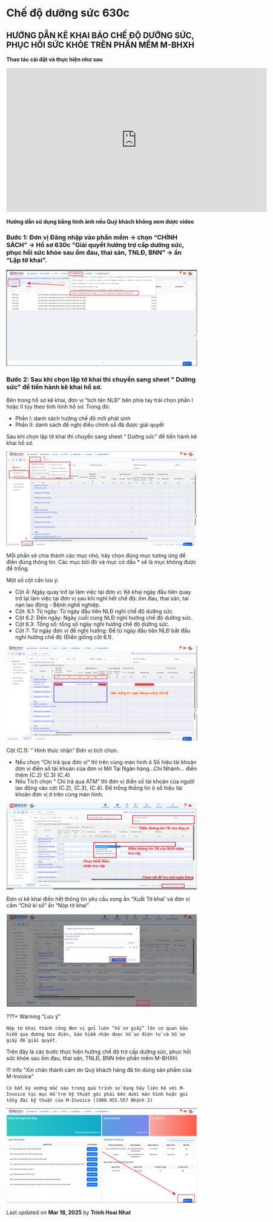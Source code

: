 # **Chế độ dưỡng sức 630c**

## **HƯỚNG DẪN KÊ KHAI BÁO CHẾ ĐỘ DƯỠNG SỨC, PHỤC HỒI SỨC KHỎE TRÊN PHẦN MỀM M-BHXH**

**Thao tác cài đặt và thực hiện như sau**

<iframe style="width: 43rem; height: 380px" src="https://www.youtube.com/embed/SYCNQKCwbuM?si=x7DqvmTojBDkKth0" title="YouTube video player" frameborder="0" allow="accelerometer; autoplay; clipboard-write; encrypted-media; gyroscope; picture-in-picture; web-share" referrerpolicy="strict-origin-when-cross-origin" allowfullscreen></iframe>

**Hướng dẫn sử dụng bằng hình ảnh nếu Quý khách không xem được video**

### Bước 1: Đơn vị Đăng nhập vào phần mềm → chọn “CHÍNH SÁCH” → Hồ sơ 630c “Giải quyết hưởng trợ cấp dưỡng sức, phục hồi sức khỏe sau ốm đau, thai sản, TNLĐ, BNN” → ấn “Lập tờ khai”.

![Hình 1](../../assets/images/mBHXH/che-do-duong-suc_1.png)

### Bước 2: Sau khi chọn lập tờ khai thì chuyển sang sheet " Dưỡng sức" để tiến hành kê khai hồ sơ.

Bên trong hồ sơ kê khai, đơn vị “tích tên NLĐ” bên phía tay trái chọn phần I hoặc II tùy theo tình hình hồ sơ. Trong đó:

- Phần I: danh sách hưởng chế độ mới phát sinh
- Phần II: danh sách đề nghị điều chỉnh sổ đã được giải quyết

Sau khi chọn lập tờ khai thì chuyển sang sheet " Dưỡng sức" để tiến hành kê khai hồ sơ.

![Hình 2](../../assets/images/mBHXH/che-do-duong-suc_2.png)

Mỗi phần sẽ chia thành các mục nhỏ, hãy chọn đúng mục tương ứng để điền đúng thông tin. Các mục bôi đỏ và mục có dấu \* sẽ là mục không được để trống.

Một số cột cần lưu ý:

- Cột 4: Ngày quay trở lại làm việc tại đơn vị: Kê khai ngày đầu tiên quay trở lại làm việc tại đơn vị sau khi nghỉ hết chế độ: ốm đau, thai sản, tai nạn lao động - Bệnh nghề nghiệp.
- Cột: 6.1: Từ ngày: Từ ngày đầu tiên NLĐ nghỉ chế độ dưỡng sức.
- Cột 6.2: Đến ngày: Ngày cuối cùng NLĐ nghỉ hưởng chế độ dưỡng sức.
- Cột 6.3: Tổng số: tổng số ngày nghỉ hưởng chế độ dưỡng sức.
- Cột 7: Từ ngày đơn vị đề nghị hưởng: Để từ ngày đầu tiên NLĐ bắt đầu nghỉ hưởng chế độ (Điền giống cột 6.1).

![Hình 3](../../assets/images/mBHXH/che-do-duong-suc_3.png)

Cột (C.1): “ Hình thức nhận” Đơn vị tích chọn.

- Nếu chọn “Chi trả qua đơn vị” thì trên cùng màn hình ô Số hiệu tài khoản đơn vị điền số tài khoản của đơn vị Mở Tại Ngân hàng…Chi Nhánh… điền thêm (C.2) (C.3) (C.4)
- Nếu Tích chọn “ Chi trả qua ATM” thì đơn vị điền số tài khoản của người lao động vào cột (C.2), (C.3), (C.4). Để trống thống tin ô số hiệu tài khoản đơn vị ở trên cùng màn hình.

![Hình 4](../../assets/images/mBHXH/che-do-duong-suc_4.png)

Đơn vị kê khai điền hết thông tin yêu cầu xong ấn “Xuất Tờ khai’ và đơn vị cắm “Chữ kí số” ấn “Nộp tờ khai”

![Hình 5](../../assets/images/mBHXH/che-do-duong-suc_5.png)

???+ Warning "Lưu ý"

    Nộp tờ khai thành công đơn vị gửi luôn “hồ sơ giấy” lên cơ quan bảo hiểm qua đường bưu điện, bảo hiểm nhận được hồ sơ điện tử và hồ sơ giấy để giải quyết.

Trên đây là các bước thực hiện hưởng chế độ trợ cấp dưỡng sức, phục hồi sức khỏe sau ốm đau, thai sản, TNLĐ, BNN trên phần mềm M-BHXH.

!!! info "Xin chân thành cảm ơn Quý khách hàng đã tin dùng sản phẩm của M-Invoice"

    Có bất kỳ vướng mắc nào trong quá trình sử dụng hãy liên hệ với M-Invoice tại mục Hỗ trợ kỹ thuật góc phải bên dưới màn hình hoặc gọi tổng đài kỹ thuật của M-Invoice (1900.955.557 Nhánh 2)

![Hình 6](../../assets/images/mBHXH/hotro.png)




<div class="last-updated">Last updated on <strong>Mar 18, 2025</strong> by <strong>Trinh Hoai Nhat</strong></div>
